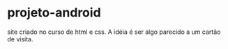 # projeto-android
site criado no curso de html e css.
A idéia é ser algo parecido a um cartão de visita.
